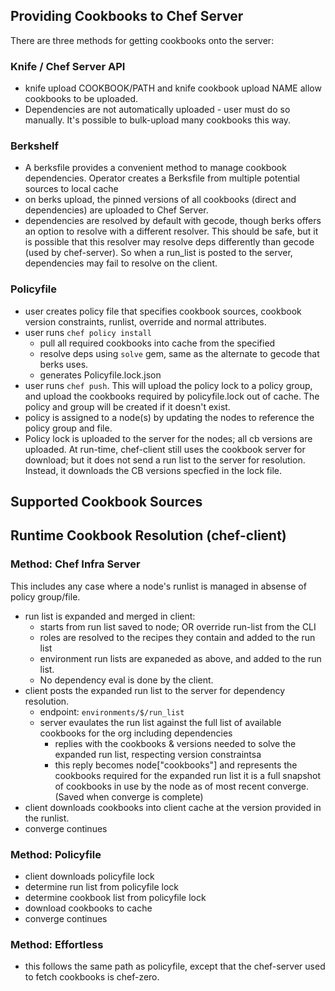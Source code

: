 ## Providing Cookbooks to Chef Server

There are three methods for getting cookbooks onto the server:

### Knife / Chef Server API

 - knife upload COOKBOOK/PATH and knife cookbook upload NAME allow cookbooks to be uploaded.
 - Dependencies are not automatically uploaded - user must do so manually. It's possible to bulk-upload
   many cookbooks this way.

### Berkshelf

 -  A berksfile provides a convenient method to manage cookbook dependencies. Operator creates a Berksfile
 from multiple potential sources to local cache
 - on berks upload, the pinned versions of all cookbooks (direct and dependencies) are uploaded to Chef Server.
 - dependencies are resolved by default with gecode, though berks offers an option to resolve
   with a different resolver. This should be safe, but it is possible that this resolver may resolve
   deps differently than gecode (used by chef-server).  So when a run_list is posted to the server,
   dependencies may fail to resolve on the client.


### Policyfile

- user creates policy file  that specifies cookbook sources, cookbook version constraints, runlist, override and normal attributes.
- user runs `chef policy install`
  - pull all required cookbooks into cache from the specified
  - resolve deps using `solve` gem, same as the alternate to gecode that berks uses.
  - generates Policyfile.lock.json
- user runs `chef push`. This will upload the policy lock to a policy group, and upload
  the cookbooks required by policyfile.lock out of cache. The policy and group will be created if it doesn't exist.
- policy is assigned to a node(s) by updating the nodes to reference the policy group and file.
- Policy lock is uploaded to the server for the nodes; all cb versions are uploaded. At
  run-time, chef-client still uses the cookbook server for download; but it does not send a run list
  to the server for resolution. Instead, it downloads the CB versions specfied in the lock file.

## Supported Cookbook Sources


## Runtime Cookbook Resolution (chef-client)

### Method: Chef Infra Server

This includes any case where a node's runlist is managed in absense of policy group/file.

 - run list is expanded and merged in client:
   - starts from run list saved to node;  OR override run-list from the CLI
   - roles are resolved to the recipes they contain and added to the run list
   - environment run lists are expaneded as above, and added to the run list.
   - No dependency eval is done by the client.
 - client posts the expanded run list to the server for dependency resolution.
   - endpoint: `environments/$/run_list`
   - server evaulates the run list against the full list of available cookbooks for the org
     including dependencies
      * replies with the cookbooks & versions needed to solve the expanded run list, respecting
        version constraintsa
      * this reply becomes node["cookbooks"] and represents the cookbooks required for the expanded run list
        it is a full snapshot of cookbooks in use by the node as of most recent converge.  (Saved when converge is complete)
 - client downloads cookbooks into client cache at the version provided in the runlist.
 - converge continues

### Method: Policyfile

 - client downloads policyfile lock
 - determine run list from policyfile lock
 - determine cookbook list from policyfile lock
 - download cookbooks to cache
 - converge continues

### Method: Effortless

 - this follows the same path as policyfile, except that the chef-server used to fetch cookbooks
   is chef-zero.

